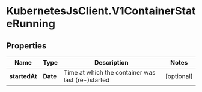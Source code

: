 # KubernetesJsClient.V1ContainerStateRunning

## Properties
Name | Type | Description | Notes
------------ | ------------- | ------------- | -------------
**startedAt** | **Date** | Time at which the container was last (re-)started | [optional] 


